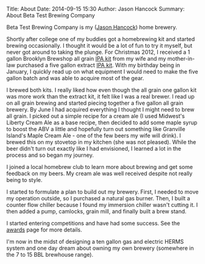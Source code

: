 Title: About
Date: 2014-09-15 15:30
Author: Jason Hancock
Summary: About Beta Test Brewing Company

Beta Test Brewing Company is my ([Jason Hancock](http://jasonhancock.com)) home
brewery.

Shortly after college one of my buddies got a homebrewing kit and started brewing
occasionally. I thought it would be a lot of fun to try it myself, but never got
around to taking the plunge. For Christmas 2012, I received a 1 gallon Brooklyn
Brewshop all grain [IPA kit](http://amzn.to/1obOLOX) from my wife and my
mother-in-law purchased a five gallon extract [IPA kit](http://amzn.to/1wDP1ez).
With my birthday being in January, I quickly read up on what equipment I would
need to make the five gallon batch and was able to acquire most of the gear.

I brewed both kits. I really liked how even though the all grain one gallon kit was
more work than the extract kit, it felt like I was a real brewer. I read up on all
grain brewing and started piecing together a five gallon all grain brewery. By June
I had acquired everything I thought I might need to brew all grain. I picked out a
simple recipe for a cream ale (I used Midwest's Liberty Cream Ale as a base recipe,
then decided to add some maple syrup to boost the ABV a little and hopefully turn
out something like Granville Island's Maple Cream Ale - one of the few beers my
wife will drink). I brewed this on my stovetop in my kitchen (she was not pleased).
While the beer didn't turn out exactly like I had envisioned, I learned a lot in the
process and so began my journey.

I joined a local homebrew club to learn more about brewing and get some feedback on
my beers. My cream ale was well received despite not really being to style.

I started to formulate a plan to build out my brewery. First, I needed to move my
operation outside, so I purchased a natural gas burner. Then, I built a counter flow
chiller because I found my immersion chiller wasn't cutting it. I then added a pump,
camlocks, grain mill, and finally built a brew stand.

I started entering competitions and have had some success. See the
[awards]({filename}/pages/awards.md) page for more details.

I'm now in the midst of designing a ten gallon gas and electric HERMS system and
one day dream about owning my own brewery (somewhere in the 7 to 15 BBL brewhouse
range).
